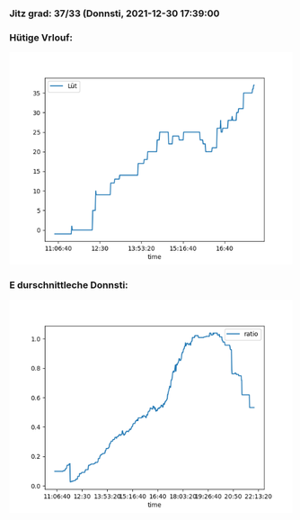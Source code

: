 ### Jitz grad: 37/33 (Donnsti, 2021-12-30 17:39:00

### Hütige Vrlouf:
![Graph](Today.png)

### E durschnittleche Donnsti:
![Graph](Donnsti.png)